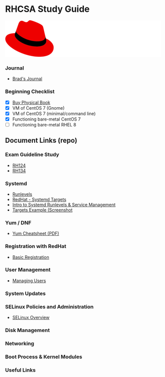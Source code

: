 # RHCSA Study Guide
![RedHat Logo](/images/Logo.svg)

### Journal
- [Brad's Journal](/Documents/Journal.md)

### Beginning Checklist
- [x] [Buy Physical Book](https://www.amazon.com/RHCSA-Linux-Certification-Study-Seventh/dp/0071841962/ref=pd_lpo_sbs_14_t_0/143-8220760-8024209?_encoding=UTF8&psc=1&refRID=VESF93Q4RZM3E9YSP3QM)
- [x] VM of CentOS 7 (Gnome)
- [x] VM of CentOS 7 (minimal/command line)
- [x] Functioning bare-metal CentOS 7
- [ ] Functioning bare-metal RHEL 8

## Document Links (repo)

### Exam Guideline Study
- [RH124](/Documents/RH124.md)
- [RH134](/Documents/RH134.md)

### Systemd
- [Runlevels](/Documents/Runlevels.md)
- [RedHat - Systemd Targets](https://access.redhat.com/documentation/en-us/red_hat_enterprise_linux/7/html/system_administrators_guide/sect-managing_services_with_systemd-targets)
- [Intro to Systemd Runlevels & Service Management](https://www.linux.com/learn/intro-systemd-runlevels-and-service-management-commands)
- [Targets Example (Screenshot](images/targets.png)

### Yum / DNF
- [Yum Cheatsheet (PDF)](/Yum/rh-yum.pdf)

### Registration with RedHat
- [Basic Registration](/Documents/Registration.md)

### User Management
- [Managing Users](/Documents/Users.md)

### System Updates

### SELinux Policies and Administration
- [SELinux Overview](/Documents/SELinux.md)

### Disk Management

### Networking

### Boot Process & Kernel Modules

### Useful Links

